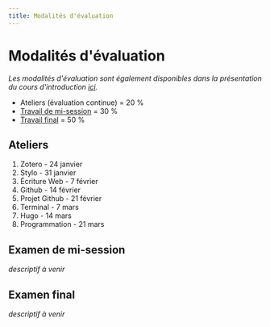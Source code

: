 ```yaml
--- 
title: Modalités d'évaluation
---
```


# Modalités d'évaluation

*Les modalités d'évaluation sont également disponibles dans la présentation du cours d'introduction [ici]().*

- Ateliers (évaluation continue) = 20 %
- [Travail de mi-session](https://mmellet.github.io/fra3825_2023/modalites/#examen-de-mi-session) = 30 %
- [Travail final](https://mmellet.github.io/fra3825_2023/modalites/#examen-final) = 50 %

## Ateliers 

1. Zotero - 24 janvier
2. Stylo - 31 janvier
3. Écriture Web - 7 février
4. Github - 14 février
5. Projet Github - 21 février
6. Terminal - 7 mars
7. Hugo - 14 mars
8. Programmation - 21 mars


## Examen de mi-session 

*descriptif à venir*
<!--
<iframe src="https://mmellet.github.io/fra3825_2023/slides/CompteRendu.html" title="description"  height="500" width="800" allowfullscreen="allowfullscreen"></iframe>

<div style="text-align:center">
<a href="https://mmellet.github.io/fra3825_2023/slides/CompteRendu.html" target="_blank">ouvrir dans mon navigateur</a>
</div>
-->

## Examen final 

*descriptif à venir*
<!--
<iframe src="https://mmellet.github.io/fra3825_2023/slides/Poster.html" title="description"  height="500" width="800" allowfullscreen="allowfullscreen"></iframe>

<div style="text-align:center">
<a href="https://mmellet.github.io/fra3825_2023/slides/Poster.html" target="_blank">ouvrir dans mon navigateur</a>
</div>
-->